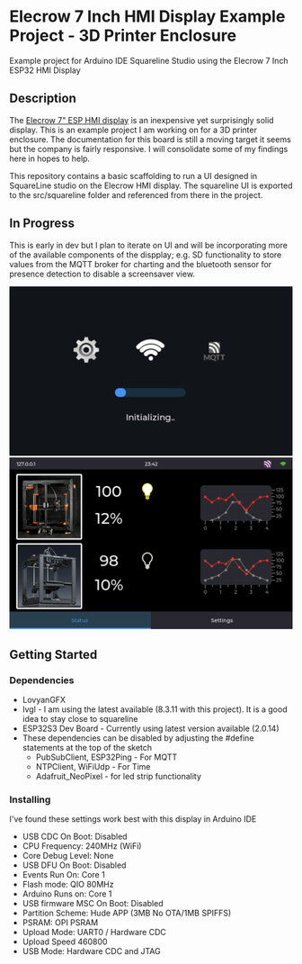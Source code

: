 # Elecrow 7 Inch HMI Display Example Project - 3D Printer Enclosure

Example project for Arduino IDE Squareline Studio using the Elecrow 7 Inch ESP32 HMI Display

## Description

The [Elecrow 7" ESP HMI display](https://www.elecrow.com/esp32-display-7-inch-hmi-display-rgb-tft-lcd-touch-screen-support-lvgl.html) is an inexpensive yet surprisingly solid display. This is an example project I am working on for a 3D printer enclosure. The documentation for this board is still a moving target it seems but the company is fairly responsive. I will consolidate some of my findings here in hopes to help.

This repository contains a basic scaffolding to run a UI designed in SquareLine studio on the Elecrow HMI display. The squareline UI is exported to the src/squareline folder and referenced from there in the project. 

## In Progress

This is early in dev but I plan to iterate on UI and will be incorporating more of the available components of the dispplay; e.g. SD functionality to store values from the MQTT broker for charting and the bluetooth sensor for presence detection to disable a screensaver view.

![loading screen](https://raw.githubusercontent.com/drewgreenwell/EnclosureScreen/main/docs/LoadingScreen.png)
![main screen](https://raw.githubusercontent.com/drewgreenwell/EnclosureScreen/main/docs/MainScreen.png)

## Getting Started

### Dependencies

* LovyanGFX
* lvgl - I am using the latest available (8.3.11 with this project). It is a good idea to stay close to squareline
* ESP32S3 Dev Board - Currently using latest version available (2.0.14)
* These dependencies can be disabled by adjusting the #define statements at the top of the sketch
    * PubSubClient, ESP32Ping - For MQTT
    * NTPClient, WiFiUdp - For Time
    * Adafruit_NeoPixel - for led strip functionality

### Installing

I've found these settings work best with this display in Arduino IDE

* USB CDC On Boot: Disabled
* CPU Frequency: 240MHz (WiFi)
* Core Debug Level: None
* USB DFU On Boot: Disabled
* Events Run On: Core 1
* Flash mode: QIO 80MHz
* Arduino Runs on: Core 1
* USB firmware MSC On Boot: Disabled
* Partition Scheme: Hude APP (3MB No OTA/1MB SPIFFS)
* PSRAM: OPI PSRAM
* Upload Mode: UART0 / Hardware CDC
* Upload Speed 460800
* USB Mode: Hardware CDC and JTAG


